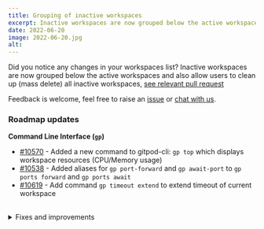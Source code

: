 ```yaml
---
title: Grouping of inactive workspaces
excerpt: Inactive workspaces are now grouped below the active workspaces and also allow users to clean up (mass delete) all inactive workspaces
date: 2022-06-20
image: 2022-06-20.jpg
alt:
---
```


<script>
  import Contributors from "$lib/components/changelog/contributors.svelte";
</script>

Did you notice any changes in your workspaces list? Inactive workspaces are now grouped below the active workspaces and also allow users to clean up (mass delete) all inactive workspaces, [see relevant pull request](https://github.com/gitpod-io/gitpod/pull/10450)

Feedback is welcome, feel free to raise an [issue](https://github.com/gitpod-io/gitpod/issues/new?assignees=&labels=bug&template=bug_report.yml) or [chat with us](https://www.gitpod.io/chat).

<Contributors usernames="david-bakin,easyCZ,gtsiolis,svenefftinge" />

### Roadmap updates

<div class="mt-medium">

**Command Line Interface (`gp`)**

-   [#10570](https://github.com/gitpod-io/gitpod/pull/10570) - Added a new command to gitpod-cli: `gp top` which displays workspace resources (CPU/Memory usage) <Contributors usernames="akosyakov,andreafalzetti,filiptronicek" />
-   [#10538](https://github.com/gitpod-io/gitpod/pull/10538) - Added aliases for `gp port-forward` and `gp await-port` to `gp ports forward` and `gp ports await` <Contributors usernames="CuriousCorrelation,akosyakov,andreafalzetti,iQQBot,loujaybee,mustard-mh" />
-   [#10619](https://github.com/gitpod-io/gitpod/pull/10619) - Add command `gp timeout extend` to extend timeout of current workspace <Contributors usernames="akosyakov,geropl,iQQBot,mustard-mh" />

</div>

<br>
<details>
<summary class="text-2xl text-important">Fixes and improvements</summary>

-   [#10450](https://github.com/gitpod-io/gitpod/pull/10450) - Added action to delete all inactive workspaces <Contributors usernames="david-bakin,easyCZ,gtsiolis,svenefftinge" />
-   [#10704](https://github.com/gitpod-io/gitpod/pull/10704) - SSH access no longer requires a private SSH key (removing forced password prompt) <Contributors usernames="MrSimonEmms,akosyakov,aledbf,iQQBot" />
-   [#10676](https://github.com/gitpod-io/gitpod/pull/10676) - Added action to delete all inactive workspaces <Contributors usernames="AlexTugarev,gtsiolis,svenefftinge" />
-   [#10357](https://github.com/gitpod-io/gitpod/pull/10357) - Fix hanging "Prebuild in Progress" page. <Contributors usernames="AlexTugarev,easyCZ,geropl" />
-   [#10175](https://github.com/gitpod-io/gitpod/pull/10175) - Allow customize VMOptions for JetBrains backend server, by setting `INTELLIJ_VMOPTIONS` (also GoLand/PyCharm/PhpStorm) environment variable <Contributors usernames="akosyakov,iQQBot,yaohui-wyh" />
-   [#10562](https://github.com/gitpod-io/gitpod/pull/10562) - Add `GITPOD_WORKSPACE_CLASS` environment variable to workspaces to allow easier identification of the workspace class <Contributors usernames="Furisto,sagor999" />
-   [#10352](https://github.com/gitpod-io/gitpod/pull/10352) - Fix: Don't skip prebuilds if .gitpod.yml has a 'before' task but no 'init' task <Contributors usernames="jankeromnes,jldec" />

</details>
